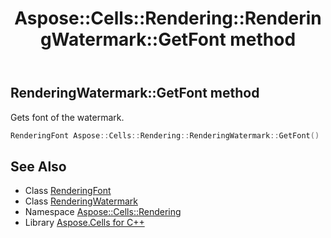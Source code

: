 ﻿---
title: Aspose::Cells::Rendering::RenderingWatermark::GetFont method
linktitle: GetFont
second_title: Aspose.Cells for C++ API Reference
description: 'Aspose::Cells::Rendering::RenderingWatermark::GetFont method. Gets font of the watermark in C++.'
type: docs
weight: 1500
url: /cpp/aspose.cells.rendering/renderingwatermark/getfont/
---
## RenderingWatermark::GetFont method


Gets font of the watermark.

```cpp
RenderingFont Aspose::Cells::Rendering::RenderingWatermark::GetFont()
```

## See Also

* Class [RenderingFont](../../renderingfont/)
* Class [RenderingWatermark](../)
* Namespace [Aspose::Cells::Rendering](../../)
* Library [Aspose.Cells for C++](../../../)
